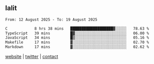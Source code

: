 ## lalit

<!--START_SECTION:waka-->

```txt
From: 12 August 2025 - To: 19 August 2025

C            8 hrs 38 mins   ███████████████████▓░░░░░   78.63 %
TypeScript   39 mins         █▓░░░░░░░░░░░░░░░░░░░░░░░   06.00 %
JavaScript   34 mins         █▒░░░░░░░░░░░░░░░░░░░░░░░   05.16 %
Makefile     17 mins         ▓░░░░░░░░░░░░░░░░░░░░░░░░   02.70 %
Markdown     17 mins         ▓░░░░░░░░░░░░░░░░░░░░░░░░   02.62 %
```

<!--END_SECTION:waka-->

[website](https://lalit.sh) | [twitter](https://x.com/@lalitcodes) | [contact](https://lalit.sh/contact)

